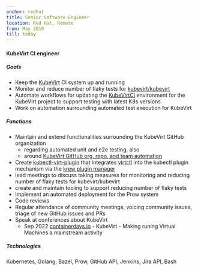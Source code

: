 ```yaml
---
anchor: redhat
title: Senior Software Engineer
location: Red Hat, Remote
from: May 2019
till: today
---
```


#### KubeVirt CI engineer

##### Goals
* Keep the [KubeVirt](https://kubevirt.io/) CI system up and running
* Monitor and reduce number of flaky tests for [kubevirt/kubevirt](github.com/kubevirt/kubevirt)
* Automate workflows for updating the [KubeVirtCI](github.com/kubevirt/kubevirtci) environment for the KubeVirt project to support testing with latest K8s versions
* Work on automation surrounding automated test execution for KubeVirt

##### Functions
* Maintain and extend functionalities surrounding the KubeVirt GitHub organization
  * regarding automated unit and e2e testing, also
  * around [KubeVirt GitHub org, repo, and team automation](https://github.com/kubevirt/community/blob/main/docs/automating-github-org-management.md)
* Create [kubectl-virt-plugin](https://github.com/kubevirt/kubectl-virt-plugin/) that integrates [virtctl](https://kubevirt.io/user-guide/operations/virtctl_client_tool/) into the kubectl plugin mechanism via the [krew plugin manager](https://krew.sigs.k8s.io/)
* lead meetings to discuss taking measures for monitoring and reducing number of flaky tests for kubevirt/kubevirt
* create and maintain tooling to support reducing number of flaky tests
* Implement an automated deployment for the Prow system
* Code reviews
* Regular attendance of community meetings, voicing community issues, triage of new GitHub issues and PRs
* Speak at conferences about KubeVirt
  * Sep 2022 [containerdays.io](https://containerdays.io) - KubeVirt - Making runing Virtual Machines a mainstream activity

##### Technologies
Kubernetes, Golang, Bazel, Prow, GitHub API, Jenkins, Jira API, Bash
